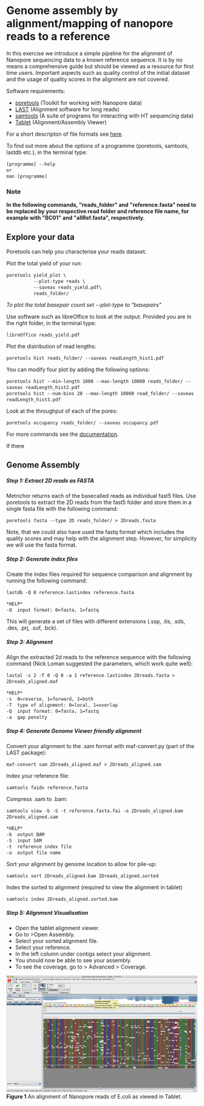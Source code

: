 # Genome assembly by alignment/mapping of nanopore reads to a reference

In this exercise we introduce a simple pipeline for the alignment of Nanopore sequencing data to a known reference sequence. It is by no means a comprehensive guide but should be viewed as a resource for first time users.
Important aspects such as quality control of the initial dataset and the usage of quality scores in the alignment are not covered. 

Software requirements:
- [poretools](https://github.com/arq5x/poretools) (Toolkit for working with Nanopore data)
- [LAST](http://last.cbrc.jp) (Alignment software for long reads)
- [samtools](http://www.htslib.org) (A suite of programs for interacting with HT sequencing data)
- [Tablet](https://ics.hutton.ac.uk/tablet/) (Alignment/Assembly Viewer)

For a short descripton of file formats see [here](https://github.com/demharters/dtc-expTechniques-nanopore/blob/master/dataFormats.md).

To find out more about the options of a programme (poretools, samtools, lastdb etc.), in the terminal type:
```
[programme] --help
or
man [programme]
```

### Note
**In the following commands, "reads_folder" and "reference.fasta" need to be replaced by your respective read folder and reference file name, for example with "BC01" and "allRef.fasta", respectively.**

## Explore your data
Poretools can help you characterise your reads dataset.

Plot the total yield of your run:
```
poretools yield_plot \
          --plot-type reads \
          --saveas reads_yield.pdf\
          reads_folder/
```
*To plot the total basepair count set --plot-type to "basepairs"*


Use software such as libreOffice to look at the output. Provided you are in the right folder, in the terminal type:
```
libreOffice reads_yield.pdf
```

Plot the distribution of read lengths:
```
poretools hist reads_folder/ --saveas readLength_hist1.pdf
```

You can modify four plot by adding the following options:
```
poretools hist --min-length 1000 --max-length 10000 reads_folder/ --saveas readLength_hist2.pdf
poretools hist --num-bins 20 --max-length 10000 read_folder/ --saveas readLength_hist3.pdf
```

Look at the throughput of each of the pores:
```
poretools occupancy reads_folder/ --saveas occupancy.pdf
```

For more commands see the [documentation](https://poretools.readthedocs.io/en/latest/content/examples.html).

If there

## Genome Assembly
##### Step 1: Extract 2D reads as FASTA
Metrichor returns each of the basecalled reads as individual fast5 files. Use poretools to extract the 2D reads from the fast5 folder and store them in a single fasta file with the following command:

```
poretools fasta --type 2D reads_folder/ > 2Dreads.fasta
```

Note, that we could also have used the fastq format which includes the quality scores and may help with the alignment step. However, for simplicity we will use the fasta format.

##### Step 2: Generate index files
Create the index files required for sequence comparison and alignment by running the following command:

```
lastdb -Q 0 reference.lastindex reference.fasta
```
```
*HELP*
-Q	input format: 0=fasta, 1=fastq
```

This will generate a set of files with different extensions (.ssp, .tis, .sds, .des, .prj, .suf, .bck).

##### Step 3: Alignment
Align the extracted 2d reads to the reference sequence with the following command (Nick Loman suggested the parameters, which work quite well):

```
lastal -s 2 -T 0 -Q 0 -a 1 reference.lastindex 2Dreads.fasta > 2Dreads_aligned.maf
```
```
*HELP*
-s	0=reverse, 1=forward, 2=both
-T	type of alignment: 0=local, 1=overlap
-Q	input format: 0=fasta, 1=fastq
-a	gap penalty
```

##### Step 4: Generate Genome Viewer friendly alignment
Convert your alignment to the .sam format with maf-convert.py (part of the LAST package):

```
maf-convert sam 2Dreads_aligned.maf > 2Dreads_aligned.sam
```

Index your reference file:

```
samtools faidx reference.fasta
```

Compress .sam to .bam:

```
samtools view -b -S -t reference.fasta.fai -o 2Dreads_aligned.bam 2Dreads_aligned.sam
```
```
*HELP*
-b	output BAM
-S	input SAM
-t	reference index file
-o	output file name
```

Sort your alignment by genome location to allow for pile-up:

```
samtools sort 2Dreads_aligned.bam 2Dreads_aligned.sorted
```

Index the sorted to alignment (required to view the alignment in tablet)
```
samtools index 2Dreads_aligned.sorted.bam
```

##### Step 5: Alignment Visualisation

- Open the tablet alignment viewer.
- Go to >Open Assembly.
- Select your sorted alignment file.
- Select your reference.
- In the left column under contigs select your alignment.
- You should now be able to see your assembly.
- To see the coverage, go to > Advanced > Coverage.

![Tablet alignment](https://github.com/demharters/assemblyTutorial/blob/master/figures/tablet.png)
**Figure 1** An alignment of Nanopore reads of E.coli as viewed in Tablet.
